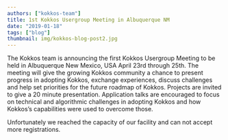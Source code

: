 ```yaml
---
authors: ["kokkos-team"]
title: 1st Kokkos Usergroup Meeting in Albuquerque NM
date: "2019-01-18"
tags: ["blog"]
thumbnail: img/kokkos-blog-post2.jpg
---
```


The Kokkos team is announcing the first Kokkos Usergroup Meeting to be held in Albuquerque New Mexico, USA April 23rd through 25th. The meeting will give the growing Kokkos community a chance to present progress in adopting Kokkos, exchange experiences, discuss challenges and help set priorities for the future roadmap of Kokkos. Projects are invited to give a 20 minute presentation. Application talks are encouraged to focus on technical and algorithmic challenges in adopting Kokkos and how Kokkos’s capabilities were used to overcome those.

Unfortunately we reached the capacity of our facility and can not accept more registrations.
